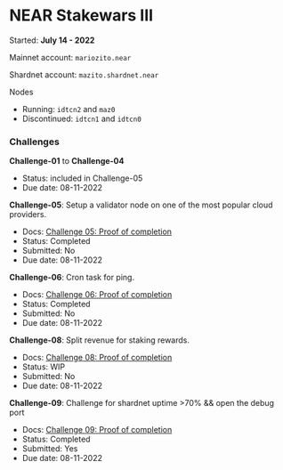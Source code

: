 # NEAR Stakewars III

Started: **July 14 - 2022**

Mainnet account: `mariozito.near`

Shardnet account: `mazito.shardnet.near`

Nodes 
- Running: `idtcn2` and `maz0`
- Discontinued: `idtcn1` and `idtcn0` 

### Challenges

**Challenge-01** to **Challenge-04** 
- Status: included in Challenge-05
- Due date: 08-11-2022

**Challenge-05**: Setup a validator node on one of the most popular cloud providers.
- Docs: [Challenge 05: Proof of completion](./docs/challenge-05/README.md)
- Status: Completed
- Submitted: No
- Due date: 08-11-2022

**Challenge-06**: Cron task for ping.
- Docs: [Challenge 06: Proof of completion](./docs/challenge-06/README.md)
- Status: Completed
- Submitted: No
- Due date: 08-11-2022

**Challenge-08**: Split revenue for staking rewards.
- Docs: [Challenge 08: Proof of completion](./docs/challenge-08/README.md)
- Status: WIP
- Submitted: No
- Due date: 08-11-2022

**Challenge-09**: Challenge for shardnet uptime >70% && open the debug port
- Docs: [Challenge 09: Proof of completion](./docs/challenge-09/index.md)
- Status: Completed
- Submitted: Yes
- Due date: 08-11-2022
